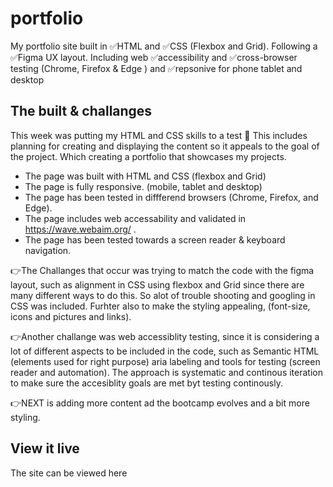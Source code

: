 # portfolio
My portfolio site built in ✅HTML and ✅CSS (Flexbox and Grid). Following a ✅Figma UX layout. Including web ✅accessibility and ✅cross-browser testing (Chrome, Firefox & Edge ) and ✅repsonive for phone tablet and desktop

## The built & challanges
This week was putting my HTML and CSS skills to a test 🤯 This includes planning for creating and displaying the content so it appeals to the goal of the project. Which creating a portfolio that showcases my projects. 

- The page was built with HTML and CSS (flexbox and Grid)
- The page is fully responsive. (mobile, tablet and desktop)
- The page has been tested in diffferend browsers (Chrome, Firefox, and Edge).
- The page includes web accessability and validated in  https://wave.webaim.org/ .
- The page has been tested towards a screen reader & keyboard navigation.


👉The Challanges  that occur was trying to match the code with the figma layout, such as alignment in CSS using flexbox and Grid since there are many different ways to do this. So alot of trouble shooting and googling in CSS was included. Furhter also to make the styling appealing, (font-size, icons and pictures and links).

👉Another challange was web accessiblity testing, since it is considering a lot of different aspects to be included in the code, such as Semantic HTML (elements used for right purpose) aria labeling and tools for testing (screen reader and automation). The approach is systematic and continous iteration to make sure the accesiblity goals are met byt testing continously. 

👉NEXT is adding more content ad the bootcamp evolves  and a bit more styling. 


## View it live
The site can be viewed here 